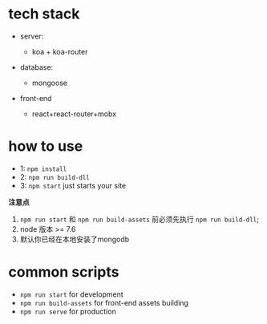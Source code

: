 # tech stack

* server: 
	
	* koa + koa-router

* database:

	* mongoose

* front-end

	* react+react-router+mobx

# how to use

* 1: `npm install`
* 2: `npm run build-dll`
* 3:  `npm start` just starts your site

**注意点** 

1. `npm run start` 和 `npm run build-assets` 前必须先执行 `npm run build-dll`;
2. node 版本 >= 7.6
3. 默认你已经在本地安装了mongodb

# common scripts

* `npm run start` for development
* `npm run build-assets` for front-end assets building
* `npm run serve` for production



